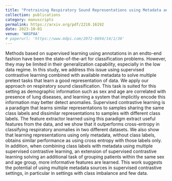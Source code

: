 ```yaml
---
title: "Pretraining Respiratory Sound Representations using Metadata and Contrastive Learning"
collection: publications
category: manuscripts
permalink: https://arxiv.org/pdf/2210.16192
date: 2023-10-01
venue: 'WASPAA'
# paperurl: 'https://www.mdpi.com/2072-6694/14/1/36'
---
```


Methods based on supervised learning using annotations in an endto-end fashion have been the state-of-the-art for classification problems. However, they may be limited in their generalization capability, especially in the low data regime. In this study, we address this issue using supervised contrastive learning combined with available metadata to solve multiple pretext tasks that learn a good representation of data. We apply our approach on respiratory sound classification. This task is suited for this setting as demographic information such as sex and age are correlated with presence of lung diseases, and learning a system that implicitly encode this information may better detect anomalies. Supervised contrastive learning is a paradigm that learns similar representations to samples sharing the same class labels and dissimilar representations to samples with different class labels. The feature extractor learned using this paradigm extract useful features from the data, and we show that it outperforms cross-entropy in classifying respiratory anomalies in two different datasets. We also show that learning representations using only metadata, without class labels, obtains similar performance as using cross entropy with those labels only. In addition, when combining class labels with metadata using multiple supervised contrastive learning, an extension of supervised contrastive learning solving an additional task of grouping patients within the same sex and age group, more informative features are learned. This work suggests the potential of using multiple metadata sources in supervised contrastive settings, in particular in settings with class imbalance and few data.
